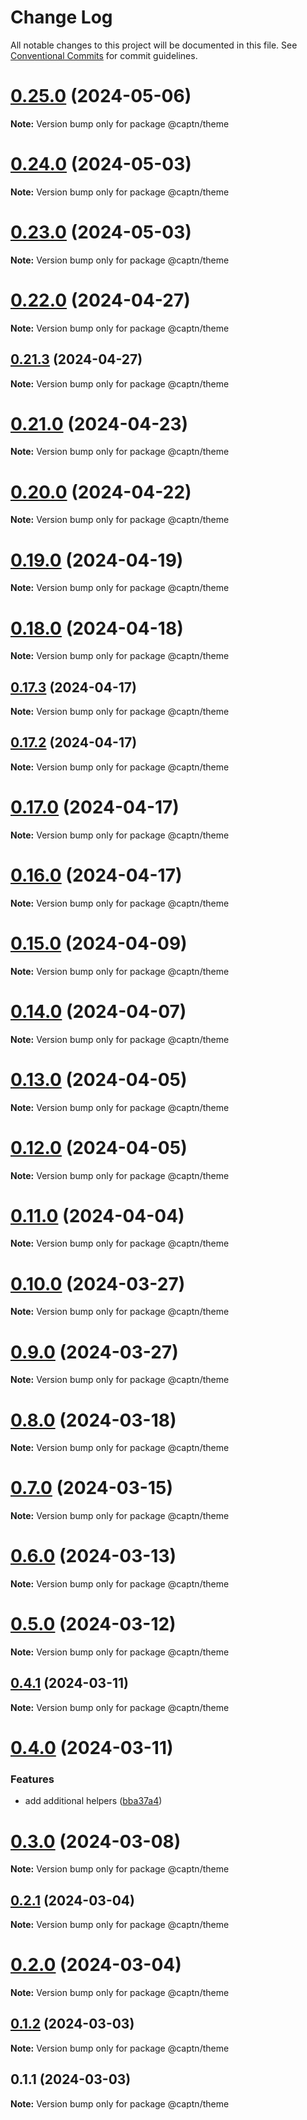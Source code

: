 # Change Log

All notable changes to this project will be documented in this file.
See [Conventional Commits](https://conventionalcommits.org) for commit guidelines.

# [0.25.0](https://github.com/blib-la/captn/compare/v0.24.0...v0.25.0) (2024-05-06)

**Note:** Version bump only for package @captn/theme





# [0.24.0](https://github.com/blib-la/captn/compare/v0.23.0...v0.24.0) (2024-05-03)

**Note:** Version bump only for package @captn/theme





# [0.23.0](https://github.com/blib-la/captn/compare/v0.22.0...v0.23.0) (2024-05-03)

**Note:** Version bump only for package @captn/theme





# [0.22.0](https://github.com/blib-la/captn/compare/v0.21.3...v0.22.0) (2024-04-27)

**Note:** Version bump only for package @captn/theme





## [0.21.3](https://github.com/blib-la/captn/compare/v0.21.2...v0.21.3) (2024-04-27)

**Note:** Version bump only for package @captn/theme





# [0.21.0](https://github.com/blib-la/captn/compare/v0.20.0...v0.21.0) (2024-04-23)

**Note:** Version bump only for package @captn/theme






# [0.20.0](https://github.com/blib-la/captn/compare/v0.19.2...v0.20.0) (2024-04-22)

**Note:** Version bump only for package @captn/theme






# [0.19.0](https://github.com/blib-la/captn/compare/v0.18.0...v0.19.0) (2024-04-19)

**Note:** Version bump only for package @captn/theme





# [0.18.0](https://github.com/blib-la/captn/compare/v0.17.3...v0.18.0) (2024-04-18)

**Note:** Version bump only for package @captn/theme





## [0.17.3](https://github.com/blib-la/captn/compare/v0.17.2...v0.17.3) (2024-04-17)

**Note:** Version bump only for package @captn/theme





## [0.17.2](https://github.com/blib-la/captn/compare/v0.17.1...v0.17.2) (2024-04-17)

**Note:** Version bump only for package @captn/theme





# [0.17.0](https://github.com/blib-la/captn/compare/v0.16.2...v0.17.0) (2024-04-17)

**Note:** Version bump only for package @captn/theme





# [0.16.0](https://github.com/blib-la/captn/compare/v0.15.0...v0.16.0) (2024-04-17)

**Note:** Version bump only for package @captn/theme





# [0.15.0](https://github.com/blib-la/captn/compare/v0.14.0...v0.15.0) (2024-04-09)

**Note:** Version bump only for package @captn/theme





# [0.14.0](https://github.com/blib-la/captn/compare/v0.13.0...v0.14.0) (2024-04-07)

**Note:** Version bump only for package @captn/theme





# [0.13.0](https://github.com/blib-la/captn/compare/v0.12.0...v0.13.0) (2024-04-05)

**Note:** Version bump only for package @captn/theme





# [0.12.0](https://github.com/blib-la/captn/compare/v0.11.0...v0.12.0) (2024-04-05)

**Note:** Version bump only for package @captn/theme





# [0.11.0](https://github.com/blib-la/captn/compare/v0.10.2...v0.11.0) (2024-04-04)

**Note:** Version bump only for package @captn/theme





# [0.10.0](https://github.com/blib-la/captn/compare/v0.9.0...v0.10.0) (2024-03-27)

**Note:** Version bump only for package @captn/theme





# [0.9.0](https://github.com/blib-la/captn/compare/v0.8.0...v0.9.0) (2024-03-27)

**Note:** Version bump only for package @captn/theme





# [0.8.0](https://github.com/blib-la/captn/compare/v0.7.0...v0.8.0) (2024-03-18)

**Note:** Version bump only for package @captn/theme






# [0.7.0](https://github.com/blib-la/captn/compare/v0.6.0...v0.7.0) (2024-03-15)

**Note:** Version bump only for package @captn/theme






# [0.6.0](https://github.com/blib-la/captn/compare/v0.5.0...v0.6.0) (2024-03-13)

**Note:** Version bump only for package @captn/theme





# [0.5.0](https://github.com/blib-la/captn/compare/v0.4.2...v0.5.0) (2024-03-12)

**Note:** Version bump only for package @captn/theme





## [0.4.1](https://github.com/blib-la/captn/compare/v0.4.0...v0.4.1) (2024-03-11)

**Note:** Version bump only for package @captn/theme





# [0.4.0](https://github.com/blib-la/captn/compare/v0.3.1...v0.4.0) (2024-03-11)


### Features

* add additional helpers ([bba37a4](https://github.com/blib-la/captn/commit/bba37a4d1acc2c66d2625fce73a046cc30000dbd))





# [0.3.0](https://github.com/blib-la/captn/compare/v0.2.1...v0.3.0) (2024-03-08)

**Note:** Version bump only for package @captn/theme





## [0.2.1](https://github.com/blib-la/captn/compare/v0.2.0...v0.2.1) (2024-03-04)

**Note:** Version bump only for package @captn/theme





# [0.2.0](https://github.com/blib-la/captn/compare/v0.1.6...v0.2.0) (2024-03-04)

**Note:** Version bump only for package @captn/theme





## [0.1.2](https://github.com/blib-la/captn/compare/v0.1.1...v0.1.2) (2024-03-03)

**Note:** Version bump only for package @captn/theme





## 0.1.1 (2024-03-03)

**Note:** Version bump only for package @captn/theme
